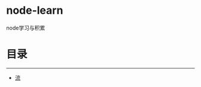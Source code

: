 # node-learn
node学习与积累
# 目录
---
- [流](https://github.com/andyChenAn/node-learn/tree/master/docs/stream.md)